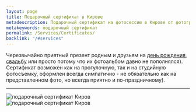 ```yaml
---
layout: page
title: Подарочный сертификат в Кирове
metadescription: Подарочный сертификат на фотосессию в Кирове от фотографа Лены Охапкиной, купить подарочный сертификат для себя или в подарок
metakeywords: подарочный сертификат
permalink: /Services/Certificates/
backlink: "/#services"
---
```


<p>Черезвычайно приятный презент родным и друзьям на <span style="text-decoration: underline;"><a href="{{ site.baseurl }}/Services/Personal" title="Индивидуальная фотосессия">день рождения</a></span>, <span style="text-decoration: underline;"><a href="{{ site.baseurl }}/Services/Wedding" title="Семейная фотосессия">свадьбу</a></span> или просто потому что их фотоальбом давно не пополнялся). <br> Сертификат возможен как на прогулочную, так и на студийную фотосъемку, оформлен всегда симпатично - не обязательно как на представленном фото, но всегда приятно и по-праздничному).</p>
<hr>
<div class="row gallery">
            <div class="col-lg-6 col-xs-12">
                <img src="{{ site.baseurl }}/images/Amba.ImageCache/Default/Amba.ImagePowerTools/ContentItem_31_ImageGallery/certificate1-3969B13232B513C7DCB010DD8740FEAF.jpg" alt="подарочный сертификат Киров" class="img-responsive">
            </div>
            <div class="col-lg-6 col-xs-12">
                <img src="{{ site.baseurl }}/images/Amba.ImageCache/Default/Amba.ImagePowerTools/ContentItem_31_ImageGallery/certificate2-3969B13232B513C7DCB010DD8740FEAF.jpg" alt="подарочный сертификат Киров" class="img-responsive">
            </div>
</div>